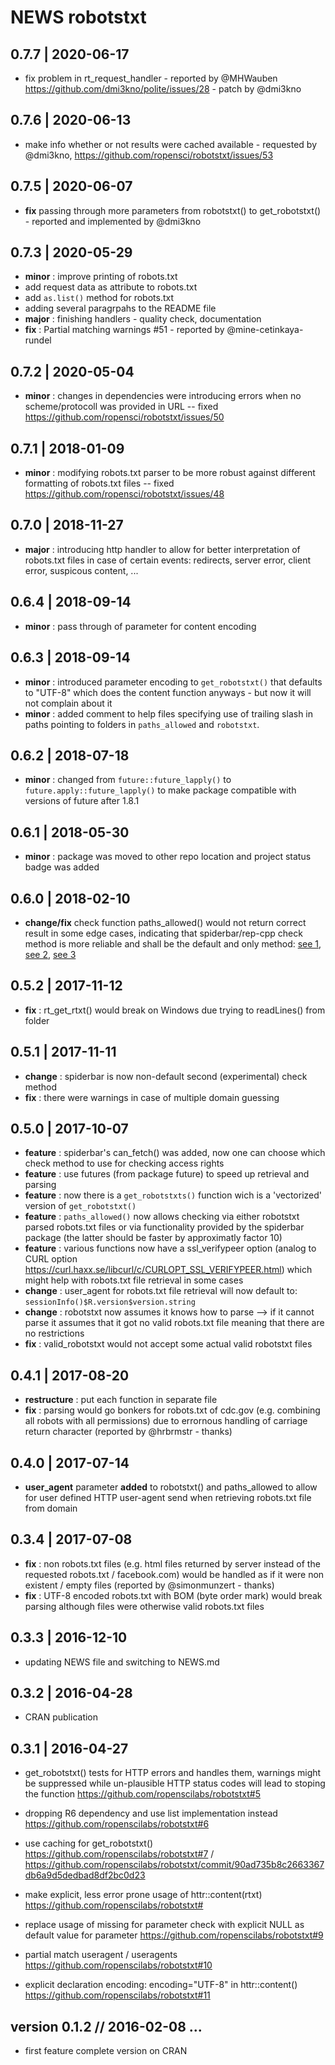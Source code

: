 NEWS robotstxt
==========================================================================


0.7.7 | 2020-06-17
--------------------------------------------------------------------------

- fix problem in rt_request_handler - reported by @MHWauben https://github.com/dmi3kno/polite/issues/28 - patch by @dmi3kno



0.7.6 | 2020-06-13
--------------------------------------------------------------------------

- make info whether or not results were cached available - requested by @dmi3kno, https://github.com/ropensci/robotstxt/issues/53




0.7.5 | 2020-06-07
--------------------------------------------------------------------------

- **fix** passing through more parameters from robotstxt() to get_robotstxt() - reported and implemented by @dmi3kno



0.7.3 | 2020-05-29
--------------------------------------------------------------------------

- **minor** : improve printing of robots.txt
- add request data as attribute to robots.txt
- add `as.list()` method for robots.txt
- adding several paragrpahs to the README file
- **major** : finishing handlers - quality check, documentation
- **fix** : Partial matching warnings #51 - reported by @mine-cetinkaya-rundel



0.7.2 | 2020-05-04
--------------------------------------------------------------------------

- **minor** : changes in dependencies were introducing errors when no scheme/protocoll was provided in URL -- fixed https://github.com/ropensci/robotstxt/issues/50



0.7.1 | 2018-01-09
--------------------------------------------------------------------------

- **minor** : modifying robots.txt parser to be more robust against different formatting of robots.txt files -- fixed https://github.com/ropensci/robotstxt/issues/48





0.7.0 | 2018-11-27
--------------------------------------------------------------------------

- **major** : introducing http handler to allow for better interpretation of robots.txt files in case of certain events: redirects, server error, client error, suspicous content, ...



0.6.4 | 2018-09-14
--------------------------------------------------------------------------

- **minor** : pass through of parameter for content encoding 



0.6.3 | 2018-09-14
--------------------------------------------------------------------------

- **minor** : introduced parameter encoding to `get_robotstxt()` that defaults to "UTF-8" which does the content function anyways - but now it will not complain about it
- **minor** : added comment to help files specifying use of trailing slash in paths pointing to folders in `paths_allowed` and `robotstxt`.




0.6.2 | 2018-07-18
--------------------------------------------------------------------------

- **minor** : changed from `future::future_lapply()` to `future.apply::future_lapply()` to make package compatible with versions of future after 1.8.1




0.6.1 | 2018-05-30
--------------------------------------------------------------------------

- **minor** : package was moved to other repo location and project status badge was added



0.6.0 | 2018-02-10
--------------------------------------------------------------------------

- **change/fix** check function paths_allowed() would not return correct result in some edge cases, indicating that spiderbar/rep-cpp check method is more reliable and shall be the default and only  method: [see 1](https://github.com/ropenscilabs/robotstxt/issues/22), [see 2](https://github.com/hrbrmstr/spiderbar/issues/2), [see 3](https://github.com/seomoz/rep-cpp/issues/33)




0.5.2 | 2017-11-12
--------------------------------------------------------------------------

- **fix** : rt_get_rtxt() would break on Windows due trying to readLines() from folder




0.5.1 | 2017-11-11
--------------------------------------------------------------------------

- **change** : spiderbar is now non-default second (experimental) check method
- **fix** : there were warnings in case of multiple domain guessing



0.5.0 | 2017-10-07
--------------------------------------------------------------------------

- **feature** : spiderbar's can_fetch() was added, now one can choose which check method to use for checking access rights 
- **feature** : use futures (from package future) to speed up retrieval and parsing
- **feature** : now there is a `get_robotstxts()` function wich is a 'vectorized' version of `get_robotstxt()`
- **feature** : `paths_allowed()` now allows checking via either robotstxt parsed robots.txt files or via functionality provided by the spiderbar package (the latter should be faster by approximatly factor 10)
- **feature** : various functions now have a ssl_verifypeer option (analog to CURL option https://curl.haxx.se/libcurl/c/CURLOPT_SSL_VERIFYPEER.html) which might help with robots.txt file retrieval in some cases
- **change** : user_agent for robots.txt file retrieval will now default to: `sessionInfo()$R.version$version.string` 
- **change** : robotstxt now assumes it knows how to parse --> if it cannot parse it assumes that it got no valid robots.txt file meaning that there are no restrictions
- **fix** : valid_robotstxt would not accept some actual valid robotstxt files



0.4.1 | 2017-08-20
--------------------------------------------------------------------------

- **restructure** : put each function in separate file
- **fix** : parsing would go bonkers for robots.txt of cdc.gov (e.g. combining all robots with all permissions) due to errornous handling of carriage return character (reported by @hrbrmstr - thanks)



0.4.0 | 2017-07-14
--------------------------------------------------------------------------

- **user_agent** parameter **added** to robotstxt() and paths_allowed to allow for user defined HTTP user-agent send when retrieving robots.txt file from domain



0.3.4 | 2017-07-08
--------------------------------------------------------------------------

- **fix** : non robots.txt files (e.g. html files returned by server instead of the requested robots.txt / facebook.com) would be handled as if it were non existent / empty files (reported by @simonmunzert - thanks)
- **fix** : UTF-8 encoded robots.txt with BOM (byte order mark) would break parsing although files were otherwise valid robots.txt files




0.3.3 | 2016-12-10
--------------------------------------------------------------------------

- updating NEWS file and switching to NEWS.md





0.3.2 | 2016-04-28 
--------------------------------------------------------------------------

- CRAN publication





0.3.1 | 2016-04-27 
--------------------------------------------------------------------------

- get_robotstxt() tests for HTTP errors and handles them, warnings might be suppressed while un-plausible HTTP status codes will lead to stoping the function https://github.com/ropenscilabs/robotstxt#5

- dropping R6 dependency and use list implementation instead https://github.com/ropenscilabs/robotstxt#6

- use caching for get_robotstxt() https://github.com/ropenscilabs/robotstxt#7 / https://github.com/ropenscilabs/robotstxt/commit/90ad735b8c2663367db6a9d5dedbad8df2bc0d23

- make explicit, less error prone usage of httr::content(rtxt) https://github.com/ropenscilabs/robotstxt#

- replace usage of missing for parameter check with explicit NULL as default value for parameter https://github.com/ropenscilabs/robotstxt#9

- partial match useragent / useragents https://github.com/ropenscilabs/robotstxt#10

- explicit declaration encoding: encoding="UTF-8" in httr::content() https://github.com/ropenscilabs/robotstxt#11





version 0.1.2 // 2016-02-08 ...
--------------------------------------------------------------------------

- first feature complete version on CRAN






